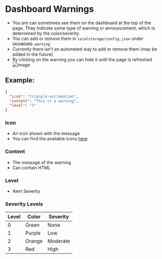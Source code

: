 # Dashboard Warnings
- You are can sometimes see them on the dashboard at the top of the page. They indicate some type of warning or announcement, which is determined by the color/severity.
- You can add or remove them in `localstorage/config.json` under `DASHBOARD.warning` 
- Currently there isn't an automated way to add or remove them (may be added in the future)
- By clicking on the warning you can hide it until the page is refreshed
![image](https://user-images.githubusercontent.com/83588955/216693011-8ba2a4b7-1b97-4620-9cb6-01565a434f25.png)


## Example:
```json
{
  "icon": "triangle-exclamation",
  "content": "This is a warning",
  "level": "3"
}
```

### Icon
- An icon shown with the message
- You can find the available icons [here](<https://fontawesome.com/>)

### Content
- The message of the warning
- Can contain HTML

### Level
- Alert Severity

### Severity Levels
Level | Color   | Severity
------|---------|---------
  0   | Green   | None
  1   | Purple  | Low
  2   | Orange  | Moderate
  3   | Red     | High
